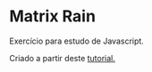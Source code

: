 # Matrix Rain

Exercício para estudo de Javascript.

Criado a partir deste [tutorial.](https://willianjusten.com.br/criando-o-efeito-da-chuva-do-matrix-com-javascript-puro)
